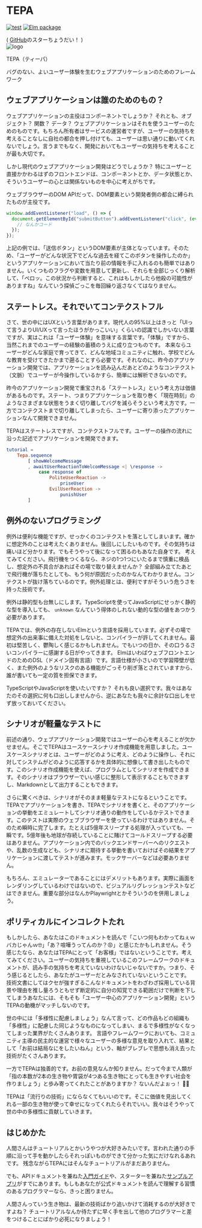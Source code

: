 # TEPA

[![test](https://github.com/arowM/tepa/actions/workflows/test.yaml/badge.svg)](https://github.com/arowM/tepa/actions/workflows/test.yaml) [![Elm package](https://img.shields.io/elm-package/v/arowM/tepa)](https://package.elm-lang.org/packages/arowM/tepa/latest/)

( [GitHub](https://github.com/arowM/tepa/tree/main)のスターちょうだい！ )  
![logo](https://user-images.githubusercontent.com/1481749/115139779-de382400-a06e-11eb-80e7-22af97774bfa.jpg)

TEPA（ティーパ）

バグのない、よいユーザー体験を生むウェブアプリケーションのためのフレームワーク

## ウェブアプリケーションは誰のためのもの？

ウェブアプリケーションの主役はコンポーネントでしょうか？ それとも、オブジェクト？ 関数？ データ？
ウェブアプリケーションはそれを使うユーザーのためのものです。もちろん所有者はサービスの運営者ですが、ユーザーの気持ちを考えることなしに自社の都合を押し付けても、ユーザーは思い通りに動いてくれないでしょう。言うまでもなく、開発においてもユーザーの気持ちを考えることが最も大切です。

しかし現代のウェブアプリケーション開発はどうでしょうか？ 特にユーザーと直接かかわるはずのフロントエンドは、コンポーネントとか、データ状態とか、そういうユーザーの心とは関係ないものを中心に考えがちです。

ウェブブラウザーのDOM APIだって、DOM要素という開発者側の都合に縛られたものが主役です。

```js
window.addEventListener("load", () => {
  document.getElementById("submitButton").addEventListener("click", (event) => {
    // なんかコード
  });
});
```

上記の例では、「送信ボタン」というDOM要素が主体となっています。そのため、「ユーザーがどんな状況下でどんな過去を経てこのボタンを操作したのか」というアプリケーションにおいて当たり前の情報を手に入れるのも簡単ではありません。いくつものフラグや変数を用意して更新し、それらを全部じっくり解析して、「ペロッ。この状況から判断すると、これはもしかしたら他殺の可能性がありますね」なんていう探偵ごっこを毎回繰り返さなくてはなりません。

## ステートレス。それでいてコンテクストフル

さて、世の中にはUXという言葉があります。現代人の95%以上はきっと「UIって言うよりUI/UXって言ったほうがかっこいい」くらいの認識でしかいない言葉ですが、実はこれは「ユーザー体験」を意味する言葉です。「体験」ですから、当然これまでのユーザーの経験の蓄積のうえに成り立つものです。
本来ならユーザーがどんな家庭で育ってきて、どんな地域コミュニティに触れ、学校でどんな教育を受けてきたかまで遡ることすら必要です。それなのに、昨今のアプリケーション開発では、アプリケーションを読み込んだあとどのようなコンテクスト（文脈）でユーザーが今操作しているかすら、簡単には解析できないのです。

昨今のアプリケーション開発で重宝される「ステートレス」という考え方は価値があるものです。ステート、つまりアプリケーションを取り巻く「現在時刻」のようなさまざまな状態をうまく切り離してバグを減らそうという考え方です。一方でコンテクストまで切り離してしまったら、ユーザーに寄り添ったアプリケーションなんて開発できません。

TEPAはステートレスですが、コンテクストフルです。ユーザーの操作の流れに沿った記述でアプリケーションを開発できます。

```elm
tutorial =
    Tepa.sequence
        [ showWelcomeMessage
        , awaitUserReactionToWelcomMessage <| \response ->
            case response of
                PoliteUserReaction ->
                    priseUser
                EvilUserReaction ->
                    punishUser
        ]
```

## 例外のないプログラミング

例外は便利な機能ですが、せっかくのコンテクストを落としてしまいます。確かに想定外のことは考えたくありません。後回しにしたいものです。その気持ちは痛いほど分かります。でもそうやって後になって困るのもあなた自身です。
考えてみてください。飛行機をつくるなら、ネジの1つ1つにいたるまで慎重に検品し、想定外の不具合があればその場で取り替えませんか？ 全部組み立てたあとで飛行機が落ちたとしても、もう何が原因だったのかなんてわかりません。コンテクストが抜け落ちているのです。例外処理とは、便利ですがそういう危うさを持った技術です。

例外は静的型も台無しにします。TypeScriptを使ってJavaScriptにせっかく静的な型を導入しても、 `unknown` なんていう得体のしれない動的な型の値をあつかう必要があります。

TEPAでは、例外の存在しないElmという言語を採用しています。必ずその場で想定外の出来事に備えた対処をしないと、コンパイラーが許してくれません。最初は堅苦しく、鬱陶しく感じるかもしれません。でもいつの日か、その口うるさいコンパイラーに感謝する日がやってきます。
ElmはいわばウェブフロントエンドのためのDSL（ドメイン固有言語）です。言語仕様が小さいので学習障壁が低く、また例外のようなリスクのある機能がごっそり削ぎ落とされていますから、誰が書いても一定の質を担保できます。

TypeScriptやJavaScriptを使いたいですか？ それも良い選択です。我々はあなたのその選択に何も口出ししませんから、逆にあなたも我々に余計な口出しをせず放っておいてください。

## シナリオが軽量なテストに

前述の通り、ウェブアプリケーション開発ではユーザーの心を考えることが欠かせません。そこでTEPAはユースケースシナリオ作成機能を用意しました。ユースケースシナリオとは、ユーザーがどのように考え、どのように操作し、それに対してシステムがどのように応答するかを具体的に想像して書き出したものです。このシナリオ作成機能を使えば、プログラムとしてシナリオを作成できます。そのシナリオはブラウザーでいい感じに整形して表示することもできますし、Markdownとして出力することもできます。

さらに驚くべきは、シナリオがそのまま軽量なテストになるということです。TEPAでアプリケーションを書き、TEPAでシナリオを書くと、そのアプリケーションの挙動をエミュレートしてシナリオ通りの動作をしているかテストできます。このテストは実際のウェブブラウザーを使っているわけではありません。そのため瞬時に完了します。たとえば5億年スリープする処理が入っていても、一瞬です。5億年後も地球が存続していることに賭けてコールドスリープする必要はありません。アプリケーション内でのバックエンドサーバーへのリクエストや、乱数の生成なども、シナリオに期待する挙動を書いておけばその結果をアプリケーションに渡してテストが進みます。モックサーバーなどは必要ありません。

もちろん、エミュレーターであることにはデメリットもあります。実際に画面をレンダリングしているわけではないので、ビジュアルリグレッションテストなどはできません。重要な部分はなんかPlaywrightとかそういうのを併用しましょう。

## ポリティカルにインコレクトたれ

もしかしたら、あなたはこのドキュメントを読んで「こいつ何もわかってねぇｗバカじゃんｗ🤓」「あ？喧嘩うってんのか？😡」と感じたかもしれません。そう感じたなら、あなたはTEPAにとって「お客様」ではないということです。考えてみてください。ユーザーの気持ちを重視しているこのフレームワークのドキュメントが、読み手の気持ちを考えていないわけないじゃないですか。つまり、そう感じるとしたら、あなたがユーザーだとみなされていないということです。
技術文書にしてはクセが強すぎるこんなドキュメントをわざわざ採用している背景や理由を推し量ろうともせず断定的に自分の知覚できる範囲だけで判断を下してしまうあなたには、そもそも「ユーザー中心のアプリケーション開発」というTEPAの動機がマッチしないのです。

世の中には「多様性に配慮しましょう」なんて言って、どの作品もどの組織も「多様性」に配慮した同じようなものになってしまい、まるで多様性がなくなってしまった業界がたくさんあります。
言語やフレームワークにおいても、コミュニティ主導の民主的な運営で様々なユーザーの多様な意見を取り入れて、結果として「お前は結局なにをしたいねん」という、軸がブレブレで思想も消え去った技術がたくさんあります。

一方でTEPAは独善的です。お前の意見なんか知りません。だって今まで人類が「指の本数が2本の生き物や胃袋が4つある生き物にとっても生きやすい社会を作りましょう」と歩み寄ってくれたことがありますか？ ないんだよぉっ！ 💢🐐

TEPAは「流行りの技術」にならなくてもいいのです。そこに価値を見出してくれる一部の生き物が使って幸せになってくれたらそれでいい。我々はそうやって世の中の多様性に貢献していきます。

## はじめかた

人間さんはチュートリアルとかいうやつが大好きみたいです。言われた通りの手順に沿って手を動かしたらそれっぽいものができて分かった気にだけなれるあれです。 残念ながらTEPAにはそんなチュートリアルがまだありません。

でも、APIドキュメントを兼ねた[入門ガイド](https://package.elm-lang.org/packages/arowM/tepa/latest/Tepa)や、スターターを兼ねた[サンプルアプリ](https://github.com/arowM/tepa-sample)がすでにあります。もしもあなたが公式ドキュメントを読んで理解する習慣のあるプログラマーなら、きっと困りません。

人間さんっていう生き物は、最新の技術ばかり追いかけて消耗するのが大好きですよね？ チュートリアルなんか待たずに早く手を出して他のプログラマーと差をつけることにばかり必死になりましょう！
